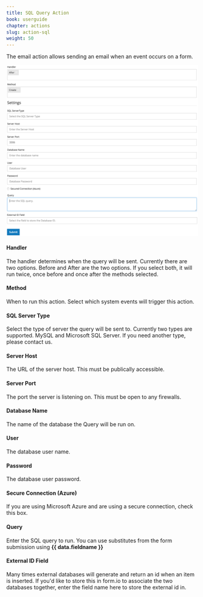 ```yaml
---
title: SQL Query Action
book: userguide
chapter: actions
slug: action-sql
weight: 50
---
```

<p>The email action allows sending an email when an event occurs on a form.</p>
<img src="/assets/img/action-sql.png">
<img src="/assets/img/action-sql2.png">
<h4>Handler</h4>
<p>The handler determines when the query will be sent. Currently there are two options. Before and After are the two options. If you select both, it will run twice, once before and once after the methods selected.</p>
<h4>Method</h4>
<p>When to run this action. Select which system events will trigger this action.</p>
<h4>SQL Server Type</h4>
<p>Select the type of server the query will be sent to. Currently two types are supported. MySQL and Microsoft SQL Server. If you need another type, please contact us.</p>
<h4>Server Host</h4>
<p>The URL of the server host. This must be publically accessible.</p>
<h4>Server Port</h4>
<p>The port the server is listening on. This must be open to any firewalls.</p>
<h4>Database Name</h4>
<p>The name of the database the Query will be run on.</p>
<h4>User</h4>
<p>The database user name.</p>
<h4>Password</h4>
<p>The database user password.</p>
<h4>Secure Connection (Azure)</h4>
<p>If you are using Microsoft Azure and are using a secure connection, check this box.</p>
<h4>Query</h4>
<p>Enter the SQL query to run. You can use substitutes from the form submission using <strong>{{ data.fieldname }}</strong></p>
<h4>External ID Field</h4>
<p>Many times external databases will generate and return an id when an item is inserted. If you'd like to store this in form.io to associate the two databases together, enter the field name here to store the external id in.</p>
